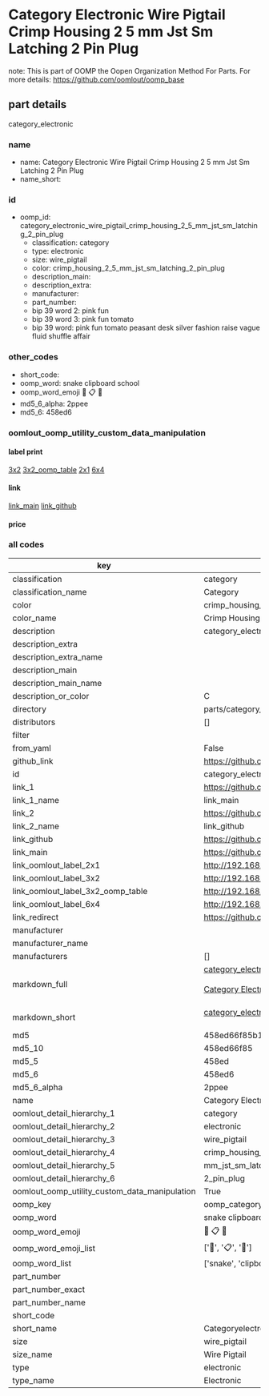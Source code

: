 # Category Electronic Wire Pigtail Crimp Housing 2 5 mm Jst Sm Latching 2 Pin Plug  

note: This is part of OOMP the Oopen Organization Method For Parts. For more details: https://github.com/oomlout/oomp_base

##  part details
  



category_electronic



### name
* name: Category Electronic Wire Pigtail Crimp Housing 2 5 mm Jst Sm Latching 2 Pin Plug
* name_short: 
### id
* oomp_id: category_electronic_wire_pigtail_crimp_housing_2_5_mm_jst_sm_latching_2_pin_plug
  * classification: category
  * type: electronic
  * size: wire_pigtail
  * color: crimp_housing_2_5_mm_jst_sm_latching_2_pin_plug
  * description_main: 
  * description_extra: 
  * manufacturer: 
  * part_number: 
  * bip 39 word 2: pink fun
  * bip 39 word 3: pink fun tomato
  * bip 39 word: pink fun tomato peasant desk silver fashion raise vague fluid shuffle affair

### other_codes
* short_code: 
* oomp_word: snake clipboard school
* oomp_word_emoji :snake: :clipboard: :school:
* md5_6_alpha: 2ppee
* md5_6: 458ed6






### oomlout_oomp_utility_custom_data_manipulation
#### label print
[3x2](http://192.168.1.245:1112/?label=oomp%202ppee)
[3x2_oomp_table](http://192.168.1.108:1112/?label=oomp%202ppee)
[2x1](http://192.168.1.242:1112/?label=oomp%202ppee)
[6x4](http://192.168.1.55:1112/?label=oomp%202ppee)    

#### link

[link_main](https://github.com/oomlout/oomlout_oomp_version_1_messy/tree/main/parts/category_electronic_wire_pigtail_crimp_housing_2_5_mm_jst_sm_latching_2_pin_plug) [link_github](https://github.com/oomlout/oomlout_oomp_version_1_messy/tree/main/parts/category_electronic_wire_pigtail_crimp_housing_2_5_mm_jst_sm_latching_2_pin_plug)                             

#### price







### all codes 
| key | value |  
| --- | --- |  
| classification | category |  
| classification_name | Category |  
| color | crimp_housing_2_5_mm_jst_sm_latching_2_pin_plug |  
| color_name | Crimp Housing 2 5 mm Jst Sm Latching 2 Pin Plug |  
| description | category_electronic |  
| description_extra |  |  
| description_extra_name |  |  
| description_main |  |  
| description_main_name |  |  
| description_or_color | C  |  
| directory | parts/category_electronic_wire_pigtail_crimp_housing_2_5_mm_jst_sm_latching_2_pin_plug |  
| distributors | [] |  
| filter |  |  
| from_yaml | False |  
| github_link | https://github.com/oomlout/oomlout_oomp_part_src/tree/main/parts/category_electronic_wire_pigtail_crimp_housing_2_5_mm_jst_sm_latching_2_pin_plug |  
| id | category_electronic_wire_pigtail_crimp_housing_2_5_mm_jst_sm_latching_2_pin_plug |  
| link_1 | https://github.com/oomlout/oomlout_oomp_version_1_messy/tree/main/parts/category_electronic_wire_pigtail_crimp_housing_2_5_mm_jst_sm_latching_2_pin_plug |  
| link_1_name | link_main |  
| link_2 | https://github.com/oomlout/oomlout_oomp_version_1_messy/tree/main/parts/category_electronic_wire_pigtail_crimp_housing_2_5_mm_jst_sm_latching_2_pin_plug |  
| link_2_name | link_github |  
| link_github | https://github.com/oomlout/oomlout_oomp_version_1_messy/tree/main/parts/category_electronic_wire_pigtail_crimp_housing_2_5_mm_jst_sm_latching_2_pin_plug |  
| link_main | https://github.com/oomlout/oomlout_oomp_version_1_messy/tree/main/parts/category_electronic_wire_pigtail_crimp_housing_2_5_mm_jst_sm_latching_2_pin_plug |  
| link_oomlout_label_2x1 | http://192.168.1.242:1112/?label=oomp%202ppee |  
| link_oomlout_label_3x2 | http://192.168.1.245:1112/?label=oomp%202ppee |  
| link_oomlout_label_3x2_oomp_table | http://192.168.1.108:1112/?label=oomp%202ppee |  
| link_oomlout_label_6x4 | http://192.168.1.55:1112/?label=oomp%202ppee |  
| link_redirect | https://github.com/oomlout/oomlout_oomp_version_1_messy/tree/main/parts/category_electronic_wire_pigtail_crimp_housing_2_5_mm_jst_sm_latching_2_pin_plug |  
| manufacturer |  |  
| manufacturer_name |  |  
| manufacturers | [] |  
| markdown_full | [category_electronic_wire_pigtail_crimp_housing_2_5_mm_jst_sm_latching_2_pin_plug](none)<br>[](none)<br>[Category Electronic Wire Pigtail Crimp Housing 2 5 Mm Jst Sm Latching 2 Pin Plug](none)<br><br> |  
| markdown_short | [category_electronic_wire_pigtail_crimp_housing_2_5_mm_jst_sm_latching_2_pin_plug](none)<br><br> |  
| md5 | 458ed66f85b12a6b231dfa23c8178528 |  
| md5_10 | 458ed66f85 |  
| md5_5 | 458ed |  
| md5_6 | 458ed6 |  
| md5_6_alpha | 2ppee |  
| name | Category Electronic Wire Pigtail Crimp Housing 2 5 mm Jst Sm Latching 2 Pin Plug |  
| oomlout_detail_hierarchy_1 | category |  
| oomlout_detail_hierarchy_2 | electronic |  
| oomlout_detail_hierarchy_3 | wire_pigtail |  
| oomlout_detail_hierarchy_4 | crimp_housing_2_5 |  
| oomlout_detail_hierarchy_5 | mm_jst_sm_latching |  
| oomlout_detail_hierarchy_6 | 2_pin_plug |  
| oomlout_oomp_utility_custom_data_manipulation | True |  
| oomp_key | oomp_category_electronic_wire_pigtail_crimp_housing_2_5_mm_jst_sm_latching_2_pin_plug |  
| oomp_word | snake clipboard school |  
| oomp_word_emoji | :snake: :clipboard: :school: |  
| oomp_word_emoji_list | [':snake:', ':clipboard:', ':school:'] |  
| oomp_word_list | ['snake', 'clipboard', 'school'] |  
| part_number |  |  
| part_number_exact |  |  
| part_number_name |  |  
| short_code |  |  
| short_name | Categoryelectronic |  
| size | wire_pigtail |  
| size_name | Wire Pigtail |  
| type | electronic |  
| type_name | Electronic |  
